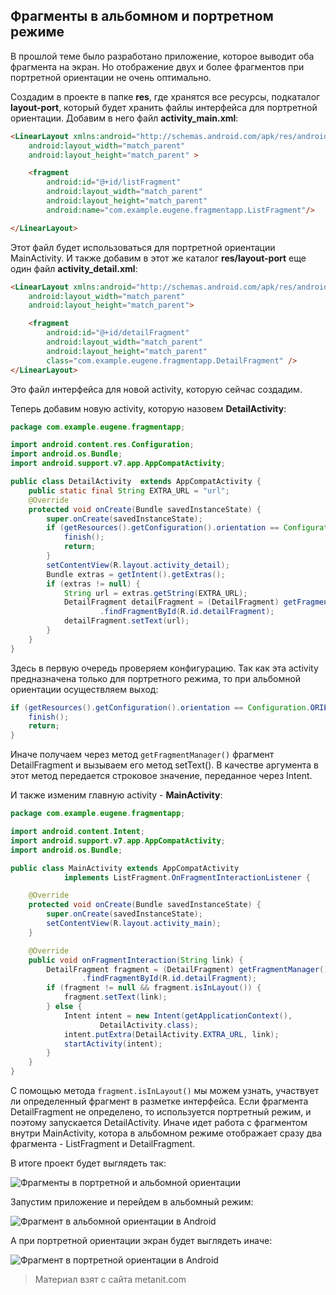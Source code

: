 ## Фрагменты в альбомном и портретном режиме

В прошлой теме было разработано приложение, которое выводит оба фрагмента на экран. Но отображение двух и более фрагментов при портретной ориентации не очень оптимально.

Создадим в проекте в папке **res**, где хранятся все ресурсы, подкаталог **layout-port**, который будет хранить файлы интерфейса для портретной ориентации. Добавим в него файл **activity_main.xml**:

```html
<LinearLayout xmlns:android="http://schemas.android.com/apk/res/android"
    android:layout_width="match_parent"
    android:layout_height="match_parent" >

    <fragment
        android:id="@+id/listFragment"
        android:layout_width="match_parent"
        android:layout_height="match_parent"
        android:name="com.example.eugene.fragmentapp.ListFragment"/>

</LinearLayout>
```

Этот файл будет использоваться для портретной ориентации MainActivity. И также добавим в этот же каталог **res/layout-port** еще один файл **activity_detail.xml**:

```html
<LinearLayout xmlns:android="http://schemas.android.com/apk/res/android"
    android:layout_width="match_parent"
    android:layout_height="match_parent">

    <fragment
        android:id="@+id/detailFragment"
        android:layout_width="match_parent"
        android:layout_height="match_parent"
        class="com.example.eugene.fragmentapp.DetailFragment" />
</LinearLayout>
```

Это файл интерфейса для новой activity, которую сейчас создадим.

Теперь добавим новую activity, которую назовем **DetailActivity**:

```java
package com.example.eugene.fragmentapp;

import android.content.res.Configuration;
import android.os.Bundle;
import android.support.v7.app.AppCompatActivity;

public class DetailActivity  extends AppCompatActivity {
    public static final String EXTRA_URL = "url";
    @Override
    protected void onCreate(Bundle savedInstanceState) {
        super.onCreate(savedInstanceState);
        if (getResources().getConfiguration().orientation == Configuration.ORIENTATION_LANDSCAPE) {
            finish();
            return;
        }
        setContentView(R.layout.activity_detail);
        Bundle extras = getIntent().getExtras();
        if (extras != null) {
            String url = extras.getString(EXTRA_URL);
            DetailFragment detailFragment = (DetailFragment) getFragmentManager()
                    .findFragmentById(R.id.detailFragment);
            detailFragment.setText(url);
        }
    }
}
```

Здесь в первую очередь проверяем конфигурацию. Так как эта activity предназначена только для портретного режима, то при альбомной ориентации осуществляем выход:

```java
if (getResources().getConfiguration().orientation == Configuration.ORIENTATION_LANDSCAPE) {
    finish();
    return;
}
```

Иначе получаем через метод `getFragmentManager()` фрагмент DetailFragment и вызываем его метод setText(). В качестве аргумента в этот метод передается строковое значение, переданное через Intent.

И также изменим главную activity  - **MainActivity**:

```java
package com.example.eugene.fragmentapp;

import android.content.Intent;
import android.support.v7.app.AppCompatActivity;
import android.os.Bundle;

public class MainActivity extends AppCompatActivity 
            implements ListFragment.OnFragmentInteractionListener {

    @Override
    protected void onCreate(Bundle savedInstanceState) {
        super.onCreate(savedInstanceState);
        setContentView(R.layout.activity_main);
    }

    @Override
    public void onFragmentInteraction(String link) {
        DetailFragment fragment = (DetailFragment) getFragmentManager()
                .findFragmentById(R.id.detailFragment);
        if (fragment != null && fragment.isInLayout()) {
            fragment.setText(link);
        } else {
            Intent intent = new Intent(getApplicationContext(),
                    DetailActivity.class);
            intent.putExtra(DetailActivity.EXTRA_URL, link);
            startActivity(intent);
        }
    }
}
```

С помощью метода `fragment.isInLayout()` мы можем узнать, участвует ли определенный фрагмент в разметке интерфейса. Если фрагмента DetailFragment не определено, то используется портретный режим, и поэтому запускается DetailActivity. Иначе идет работа с фрагментом внутри MainActivity, котора в альбомном режиме отображает сразу два фрагмента - ListFragment и DetailFragment.

В итоге проект будет выглядеть так:

![Фрагменты в портретной и альбомной ориентации](https://metanit.com/java/android/pics/fragments8.png)

Запустим приложение и перейдем в альбомный режим:

![Фрагмент в альбомной ориентации в Android](https://metanit.com/java/android/pics/albumfragment1.png)

А при портретной ориентации экран будет выглядеть иначе:

![Фрагмент в портретной ориентации в Android](https://metanit.com/java/android/pics/portretfragment1.png)


> Материал взят с сайта metanit.com